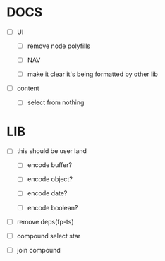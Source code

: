 # DOCS

-   [ ] UI

    -   [ ] remove node polyfills

    -   [ ] NAV

    -   [ ] make it clear it's being formatted by other lib

-   [ ] content

    -   [ ] select from nothing

# LIB

-   [ ] this should be user land

    -   [ ] encode buffer?

    -   [ ] encode object?

    -   [ ] encode date?

    -   [ ] encode boolean?

-   [ ] remove deps(fp-ts)

-   [ ] compound select star

-   [ ] join compound
